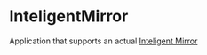 # InteligentMirror
Application that supports an actual <a href="https://github.com/SzymonMarciniak/IntelligentMirror">Inteligent Mirror</a>
